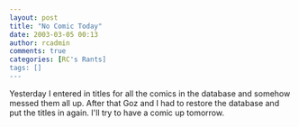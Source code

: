 ```yaml
---
layout: post
title: "No Comic Today"
date: 2003-03-05 00:13
author: rcadmin
comments: true
categories: [RC's Rants]
tags: []
---
```

Yesterday I entered in titles for all the comics in the database and somehow messed them all up. After that Goz and I had to restore the database and put the titles in again. I'll try to have a comic up tomorrow.
